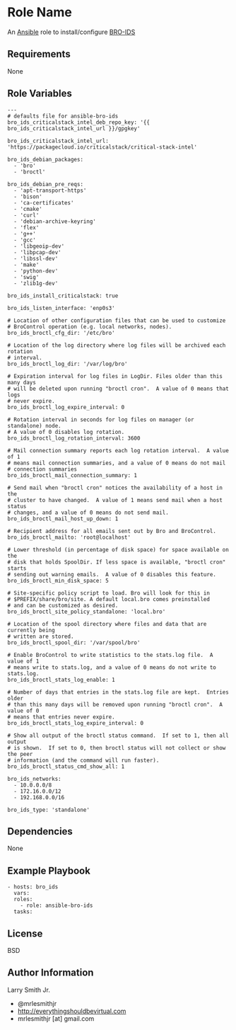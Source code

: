 # Role Name

An [Ansible] role to install/configure [BRO-IDS]

## Requirements

None

## Role Variables

    ---
    # defaults file for ansible-bro-ids
    bro_ids_criticalstack_intel_deb_repo_key: '{{ bro_ids_criticalstack_intel_url }}/gpgkey'

    bro_ids_criticalstack_intel_url: 'https://packagecloud.io/criticalstack/critical-stack-intel'

    bro_ids_debian_packages:
      - 'bro'
      - 'broctl'

    bro_ids_debian_pre_reqs:
      - 'apt-transport-https'
      - 'bison'
      - 'ca-certificates'
      - 'cmake'
      - 'curl'
      - 'debian-archive-keyring'
      - 'flex'
      - 'g++'
      - 'gcc'
      - 'libgeoip-dev'
      - 'libpcap-dev'
      - 'libssl-dev'
      - 'make'
      - 'python-dev'
      - 'swig'
      - 'zlib1g-dev'

    bro_ids_install_criticalstack: true

    bro_ids_listen_interface: 'enp0s3'

    # Location of other configuration files that can be used to customize
    # BroControl operation (e.g. local networks, nodes).
    bro_ids_broctl_cfg_dir: '/etc/bro'

    # Location of the log directory where log files will be archived each rotation
    # interval.
    bro_ids_broctl_log_dir: '/var/log/bro'

    # Expiration interval for log files in LogDir. Files older than this many days
    # will be deleted upon running "broctl cron".  A value of 0 means that logs
    # never expire.
    bro_ids_broctl_log_expire_interval: 0

    # Rotation interval in seconds for log files on manager (or standalone) node.
    # A value of 0 disables log rotation.
    bro_ids_broctl_log_rotation_interval: 3600

    # Mail connection summary reports each log rotation interval.  A value of 1
    # means mail connection summaries, and a value of 0 means do not mail
    # connection summaries
    bro_ids_broctl_mail_connection_summary: 1

    # Send mail when "broctl cron" notices the availability of a host in the
    # cluster to have changed.  A value of 1 means send mail when a host status
    # changes, and a value of 0 means do not send mail.
    bro_ids_broctl_mail_host_up_down: 1

    # Recipient address for all emails sent out by Bro and BroControl.
    bro_ids_broctl_mailto: 'root@localhost'

    # Lower threshold (in percentage of disk space) for space available on the
    # disk that holds SpoolDir. If less space is available, "broctl cron" starts
    # sending out warning emails.  A value of 0 disables this feature.
    bro_ids_broctl_min_disk_space: 5

    # Site-specific policy script to load. Bro will look for this in
    # $PREFIX/share/bro/site. A default local.bro comes preinstalled
    # and can be customized as desired.
    bro_ids_broctl_site_policy_standalone: 'local.bro'

    # Location of the spool directory where files and data that are currently being
    # written are stored.
    bro_ids_broctl_spool_dir: '/var/spool/bro'

    # Enable BroControl to write statistics to the stats.log file.  A value of 1
    # means write to stats.log, and a value of 0 means do not write to stats.log.
    bro_ids_broctl_stats_log_enable: 1

    # Number of days that entries in the stats.log file are kept.  Entries older
    # than this many days will be removed upon running "broctl cron".  A value of 0
    # means that entries never expire.
    bro_ids_broctl_stats_log_expire_interval: 0

    # Show all output of the broctl status command.  If set to 1, then all output
    # is shown.  If set to 0, then broctl status will not collect or show the peer
    # information (and the command will run faster).
    bro_ids_broctl_status_cmd_show_all: 1

    bro_ids_networks:
      - 10.0.0.0/8
      - 172.16.0.0/12
      - 192.168.0.0/16

    bro_ids_type: 'standalone'

## Dependencies

None

## Example Playbook

    - hosts: bro_ids
      vars:
      roles:
        - role: ansible-bro-ids
      tasks:

## License

BSD

## Author Information

Larry Smith Jr.

-   @mrlesmithjr
-   <http://everythingshouldbevirtual.com>
-   mrlesmithjr [at] gmail.com

[ansible]: https://www.ansible.com

[bro-ids]: https://www.bro.org/
